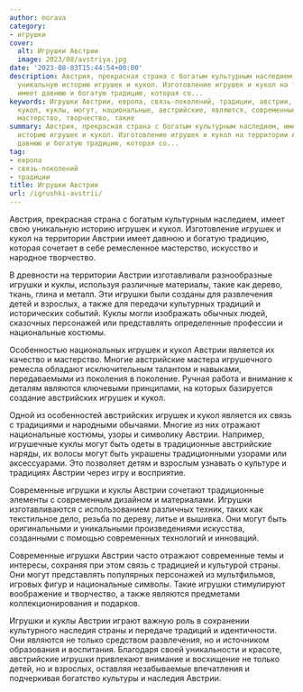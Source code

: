 ```yaml
---
author: morava
category:
- игрушки
cover:
  alt: Игрушки Австрии
  image: 2023/08/avstriya.jpg
date: '2023-08-03T15:44:54+00:00'
description: Австрия, прекрасная страна с богатым культурным наследием, имеет свою
  уникальную историю игрушек и кукол. Изготовление игрушек и кукол на территории Австрии
  имеет давнюю и богатую традицию, которая со...
keywords: Игрушки Австрии, европа, связь-поколений, традиции, австрии, игрушки, игрушек,
  кукол, куклы, могут, национальные, австрийские, являются, современные, имеет, территории,
  мастерство, творчество, такие
summary: Австрия, прекрасная страна с богатым культурным наследием, имеет свою уникальную
  историю игрушек и кукол. Изготовление игрушек и кукол на территории Австрии имеет
  давнюю и богатую традицию, которая со...
tag:
- европа
- связь-поколений
- традиции
title: Игрушки Австрии
url: /igrushki-avstrii/
---
```


Австрия, прекрасная страна с богатым культурным наследием, имеет свою уникальную историю игрушек и кукол. Изготовление игрушек и кукол на территории Австрии имеет давнюю и богатую традицию, которая сочетает в себе ремесленное мастерство, искусство и народное творчество.

В древности на территории Австрии изготавливали разнообразные игрушки и куклы, используя различные материалы, такие как дерево, ткань, глина и металл. Эти игрушки были созданы для развлечения детей и взрослых, а также для передачи культурных традиций и исторических событий. Куклы могли изображать обычных людей, сказочных персонажей или представлять определенные профессии и национальные костюмы.

Особенностью национальных игрушек и кукол Австрии является их качество и мастерство. Многие австрийские мастера игрушечного ремесла обладают исключительным талантом и навыками, передаваемыми из поколения в поколение. Ручная работа и внимание к деталям являются ключевыми принципами, на которых базируется создание австрийских игрушек и кукол.

Одной из особенностей австрийских игрушек и кукол является их связь с традициями и народными обычаями. Многие из них отражают национальные костюмы, узоры и символику Австрии. Например, игрушечные куклы могут быть одеты в традиционные австрийские наряды, их волосы могут быть украшены традиционными узорами или аксессуарами. Это позволяет детям и взрослым узнавать о культуре и традициях Австрии через игру и восприятие.

Современные игрушки и куклы Австрии сочетают традиционные элементы с современным дизайном и материалами. Игрушки изготавливаются с использованием различных техник, таких как текстильное дело, резьба по дереву, литье и вышивка. Они могут быть оригинальными и уникальными произведениями искусства, созданными с помощью современных технологий и инноваций.

Современные игрушки Австрии часто отражают современные темы и интересы, сохраняя при этом связь с традицией и культурой страны. Они могут представлять популярных персонажей из мультфильмов, игровых фигур и национальные символы. Такие игрушки стимулируют воображение и творчество, а также являются предметами коллекционирования и подарков.

Игрушки и куклы Австрии играют важную роль в сохранении культурного наследия страны и передаче традиций и идентичности. Они являются не только средством развлечения, но и источником образования и воспитания. Благодаря своей уникальности и красоте, австрийские игрушки привлекают внимание и восхищение не только детей, но и взрослых, оставляя незабываемые впечатления и подчеркивая богатство культуры и наследия Австрии.
